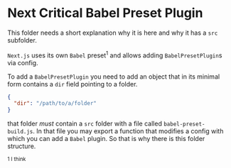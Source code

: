 # Next Critical Babel Preset Plugin

This folder needs a short explanation why it is here and why it has a `src` subfolder.

`Next.js` uses its own `Babel` preset<sup>1</sup> and allows adding `BabelPresetPlugin`s via config.

To add a `BabelPresetPlugin` you need to add an object that in its minimal form contains a `dir` field
pointing to a folder.

```json
{
  "dir": "/path/to/a/folder"
}
```

that folder _must_ contain a `src` folder with a file called `babel-preset-build.js`. In that file
you may export a function that modifies a config with which you can add a `Babel` plugin. So that is
why there is this folder structure.

<sup>1 I think</sup>
